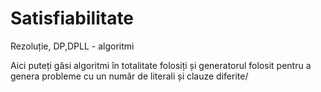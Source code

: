 # Satisfiabilitate
Rezoluție, DP,DPLL - algoritmi

Aici puteți găsi algoritmi în totalitate folosiți și generatorul folosit pentru a genera probleme cu un număr de literali și clauze diferite/
